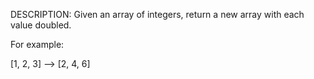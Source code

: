 DESCRIPTION:
Given an array of integers, return a new array with each value doubled.

For example:

[1, 2, 3] --> [2, 4, 6]
